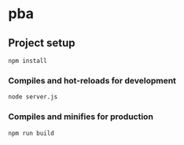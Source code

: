 # pba

## Project setup
```
npm install
```

### Compiles and hot-reloads for development
```
node server.js
```

### Compiles and minifies for production
```
npm run build
```
